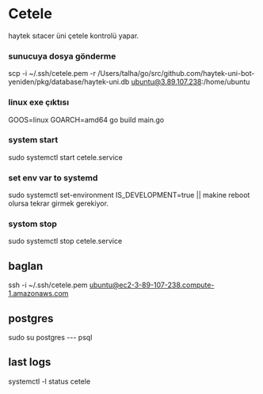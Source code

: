 # Cetele

haytek sıtacer üni çetele kontrolü yapar.

### sunucuya dosya gönderme

scp -i ~/.ssh/cetele.pem -r /Users/talha/go/src/github.com/haytek-uni-bot-yeniden/pkg/database/haytek-uni.db ubuntu@3.89.107.238:/home/ubuntu

### linux exe çıktısı

GOOS=linux GOARCH=amd64 go build main.go

### system start

sudo systemctl start cetele.service

### set env var to systemd
sudo systemctl set-environment IS_DEVELOPMENT=true  || makine reboot olursa tekrar girmek gerekiyor.

### systom stop

sudo systemctl stop cetele.service

## baglan

ssh -i ~/.ssh/cetele.pem ubuntu@ec2-3-89-107-238.compute-1.amazonaws.com

## postgres

sudo su postgres --- psql

## last logs

systemctl -l status cetele
